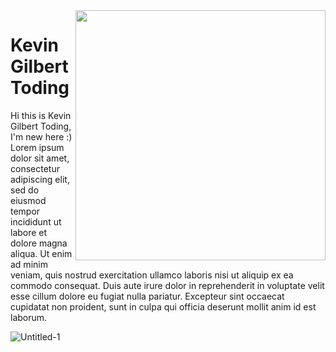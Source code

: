 <img align='right' src='https://i.pinimg.com/originals/f3/c8/f9/f3c8f9ea0ce3de3991a9ebd35bfd7495.gif' width='400'>
<h1>Kevin Gilbert Toding</h1>
Hi this is Kevin Gilbert Toding, I'm new here :)
<br>
Lorem ipsum dolor sit amet, consectetur adipiscing elit, sed do eiusmod tempor incididunt ut labore et dolore magna aliqua. Ut enim ad minim veniam, quis nostrud exercitation ullamco laboris nisi ut aliquip ex ea commodo consequat. Duis aute irure dolor in reprehenderit in voluptate velit esse cillum dolore eu fugiat nulla pariatur. Excepteur sint occaecat cupidatat non proident, sunt in culpa qui officia deserunt mollit anim id est laborum.

![Untitled-1](https://user-images.githubusercontent.com/79959818/139661138-d4699be5-72b2-4ccf-b544-d601b9d1f870.png)








                                                                                    
